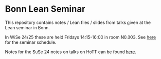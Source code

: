 # Bonn Lean Seminar

This repository contains notes / Lean files / slides from talks given at the Lean seminar in Bonn.

In WiSe 24/25 these are held Fridays 14:15-16:00 in room N0.003. See [here](https://florisvandoorn.com/#seminar-schedule) for the seminar schedule.

Notes for the SuSe 24 notes on talks on HoTT can be found [here](https://github.com/thchatzidiamantis/BonnHoTTSeminar).

